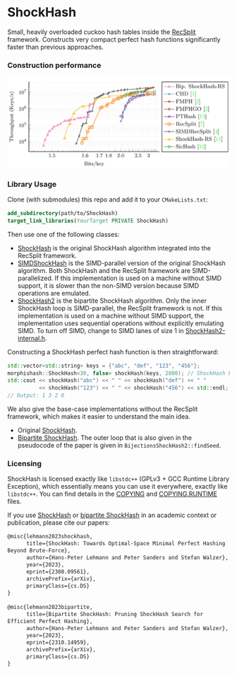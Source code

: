# ShockHash

Small, heavily overloaded cuckoo hash tables inside the [RecSplit](https://github.com/vigna/sux/blob/master/sux/function/RecSplit.hpp) framework.
Constructs very compact perfect hash functions significantly faster than previous approaches.

### Construction performance

[<img src="https://raw.githubusercontent.com/ByteHamster/ShockHash/main/plots.png" alt="Plots preview" />](https://arxiv.org/abs/2310.14959)

### Library Usage

Clone (with submodules) this repo and add it to your `CMakeLists.txt`:

```cmake
add_subdirectory(path/to/ShockHash)
target_link_libraries(YourTarget PRIVATE ShockHash)
```

Then use one of the following classes:

- [ShockHash](https://github.com/ByteHamster/ShockHash/blob/main/include/ShockHash.h) is the original ShockHash algorithm integrated into the RecSplit framework.
- [SIMDShockHash](https://github.com/ByteHamster/ShockHash/blob/main/include/SIMDShockHash.hpp) is the SIMD-parallel version of the original ShockHash algorithm. Both ShockHash and the RecSplit framework are SIMD-parallelized. If this implementation is used on a machine without SIMD support, it is slower than the non-SIMD version because SIMD operations are emulated.
- [ShockHash2](https://github.com/ByteHamster/ShockHash/blob/main/include/ShockHash2.h) is the bipartite ShockHash algorithm. Only the inner ShockHash loop is SIMD-parallel, the RecSplit framework is not. If this implementation is used on a machine without SIMD support, the implementation uses sequential operations without explicitly emulating SIMD. To turn off SIMD, change to SIMD lanes of size 1 in [ShockHash2-internal.h](https://github.com/ByteHamster/ShockHash/blob/main/include/ShockHash2-internal.h).

Constructing a ShockHash perfect hash function is then straightforward:

```cpp
std::vector<std::string> keys = {"abc", "def", "123", "456"};
morphishash::ShockHash<30, false> shockHash(keys, 2000); // ShockHash base case size n=30, bucket size b=2000
std::cout << shockHash("abc") << " " << shockHash("def") << " "
          << shockHash("123") << " " << shockHash("456") << std::endl;
// Output: 1 3 2 0
```

We also give the base-case implementations without the RecSplit framework, which makes it easier to understand the main idea.

- Original [ShockHash](https://github.com/ByteHamster/ShockHash/blob/main/benchmark/bijections/ShockHash1.h).
- [Bipartite ShockHash](https://github.com/ByteHamster/ShockHash/blob/main/include/ShockHash2-internal.h). The outer loop that is also given in the pseudocode of the paper is given in `BijectionsShockHash2::findSeed`.

### Licensing
ShockHash is licensed exactly like `libstdc++` (GPLv3 + GCC Runtime Library Exception), which essentially means you can use it everywhere, exactly like `libstdc++`.
You can find details in the [COPYING](/COPYING) and [COPYING.RUNTIME](/COPYING.RUNTIME) files.

If you use [ShockHash](https://arxiv.org/abs/2308.09561) or [bipartite ShockHash](https://arxiv.org/abs/2310.14959) in an academic context or publication, please cite our papers:

```
@misc{lehmann2023shockhash,
      title={ShockHash: Towards Optimal-Space Minimal Perfect Hashing Beyond Brute-Force},
      author={Hans-Peter Lehmann and Peter Sanders and Stefan Walzer},
      year={2023},
      eprint={2308.09561},
      archivePrefix={arXiv},
      primaryClass={cs.DS}
}

@misc{lehmann2023bipartite,
      title={Bipartite ShockHash: Pruning ShockHash Search for Efficient Perfect Hashing},
      author={Hans-Peter Lehmann and Peter Sanders and Stefan Walzer},
      year={2023},
      eprint={2310.14959},
      archivePrefix={arXiv},
      primaryClass={cs.DS}
}
```
